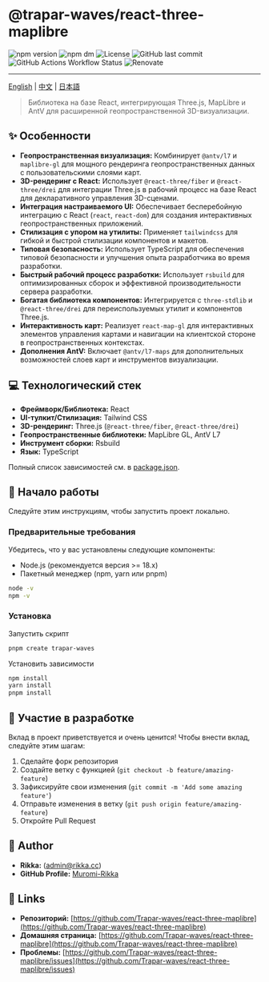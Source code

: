 # @trapar-waves/react-three-maplibre

![npm version](https://img.shields.io/npm/v/@trapar-waves/react-three-maplibre)
![npm dm](https://img.shields.io/npm/dm/@trapar-waves/react-three-maplibre)
![License](https://img.shields.io/github/license/Trapar-waves/react-three-maplibre)
![GitHub last commit](https://img.shields.io/github/last-commit/Trapar-waves/react-three-maplibre)
![GitHub Actions Workflow Status](https://img.shields.io/github/actions/workflow/status/Trapar-waves/react-three-maplibre/release.yml)
![Renovate](https://img.shields.io/badge/renovate-enabled-blue)

---

[English](../README.md) | [中文](/readme/README-CN.md) | [日本語](/readme/README-JP.md)

> Библиотека на базе React, интегрирующая Three.js, MapLibre и AntV для расширенной геопространственной 3D-визуализации.

## ✨ Особенности

- **Геопространственная визуализация:** Комбинирует `@antv/l7` и `maplibre-gl` для мощного рендеринга геопространственных данных с пользовательскими слоями карт.
- **3D-рендеринг с React:** Использует `@react-three/fiber` и `@react-three/drei` для интеграции Three.js в рабочий процесс на базе React для декларативного управления 3D-сценами.
- **Интеграция настраиваемого UI:** Обеспечивает бесперебойную интеграцию с React (`react`, `react-dom`) для создания интерактивных геопространственных приложений.
- **Стилизация с упором на утилиты:** Применяет `tailwindcss` для гибкой и быстрой стилизации компонентов и макетов.
- **Типовая безопасность:** Использует TypeScript для обеспечения типовой безопасности и улучшения опыта разработчика во время разработки.
- **Быстрый рабочий процесс разработки:** Использует `rsbuild` для оптимизированных сборок и эффективной производительности сервера разработки.
- **Богатая библиотека компонентов:** Интегрируется с `three-stdlib` и `@react-three/drei` для переиспользуемых утилит и компонентов Three.js.
- **Интерактивность карт:** Реализует `react-map-gl` для интерактивных элементов управления картами и навигации на клиентской стороне в геопространственных контекстах.
- **Дополнения AntV:** Включает `@antv/l7-maps` для дополнительных возможностей слоев карт и инструментов визуализации.

## 💻 Технологический стек

- **Фреймворк/Библиотека:** React
- **UI-тулкит/Стилизация:** Tailwind CSS
- **3D-рендеринг:** Three.js (`@react-three/fiber`, `@react-three/drei`)
- **Геопространственные библиотеки:** MapLibre GL, AntV L7
- **Инструмент сборки:** Rsbuild
- **Язык:** TypeScript

Полный список зависимостей см. в [package.json](package.json).

## 🚀 Начало работы

Следуйте этим инструкциям, чтобы запустить проект локально.

### Предварительные требования

Убедитесь, что у вас установлены следующие компоненты:

- Node.js (рекомендуется версия >= 18.x)
- Пакетный менеджер (npm, yarn или pnpm)

```bash
node -v
npm -v
```

### Установка

Запустить скрипт

```bash
pnpm create trapar-waves
```

Установить зависимости

```bash
npm install
yarn install
pnpm install
```

## 🤝 Участие в разработке

Вклад в проект приветствуется и очень ценится! Чтобы внести вклад, следуйте этим шагам:

1. Сделайте форк репозитория
2. Создайте ветку с функцией (`git checkout -b feature/amazing-feature`)
3. Зафиксируйте свои изменения (`git commit -m 'Add some amazing feature'`)
4. Отправьте изменения в ветку (`git push origin feature/amazing-feature`)
5. Откройте Pull Request

## 👤 Author

- **Rikka:** (admin@rikka.cc)
- **GitHub Profile:** [Muromi-Rikka](https://github.com/Muromi-Rikka)

## 🔗 Links

- **Репозиторий:** [https://github.com/Trapar-waves/react-three-maplibre](https://github.com/Trapar-waves/react-three-maplibre)
- **Домашняя страница:** [https://github.com/Trapar-waves/react-three-maplibre](https://github.com/Trapar-waves/react-three-maplibre)
- **Проблемы:** [https://github.com/Trapar-waves/react-three-maplibre/issues](https://github.com/Trapar-waves/react-three-maplibre/issues)
